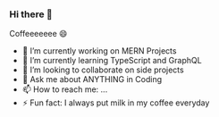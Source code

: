 ### Hi there 👋

Coffeeeeeee 😄

- 🔭 I’m currently working on MERN Projects
- 🌱 I’m currently learning TypeScript and GraphQL
- 👯 I’m looking to collaborate on side projects
- 💬 Ask me about ANYTHING in Coding
- 📫 How to reach me: ...
- ⚡ Fun fact: I always put milk in my coffee everyday
